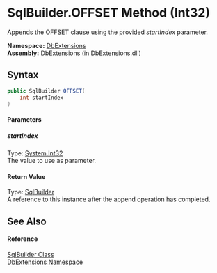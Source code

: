 SqlBuilder.OFFSET Method (Int32)
================================
Appends the OFFSET clause using the provided *startIndex* parameter.

**Namespace:** [DbExtensions][1]  
**Assembly:** DbExtensions (in DbExtensions.dll)

Syntax
------

```csharp
public SqlBuilder OFFSET(
	int startIndex
)
```

#### Parameters

##### *startIndex*
Type: [System.Int32][2]  
The value to use as parameter.

#### Return Value
Type: [SqlBuilder][3]  
A reference to this instance after the append operation has completed.

See Also
--------

#### Reference
[SqlBuilder Class][3]  
[DbExtensions Namespace][1]  

[1]: ../README.md
[2]: http://msdn.microsoft.com/en-us/library/td2s409d
[3]: README.md